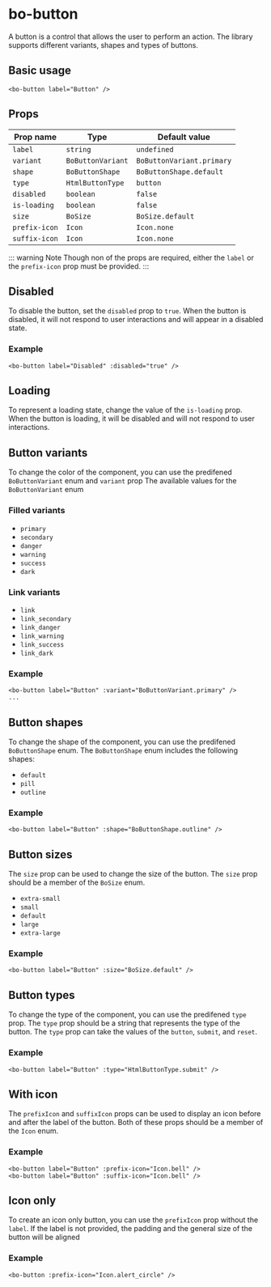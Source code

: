 <script setup>
import { BoButton } from '@/components/bo_button'
import BoButtonVariantsExample from './examples/BoButtonVariantsExample.vue'
import BoButtonShapesExample from './examples/BoButtonShapesExample.vue'
import BoButtonSizeExample from './examples/BoButtonSizeExample.vue'
import BoButtonIconVariants from './examples/BoButtonIconVariants.vue'
import BoButtonIconOnlyVariant from './examples/BoButtonIconOnlyVariant.vue'
</script>

# bo-button

A button is a control that allows the user to perform an action. The library supports different variants, shapes and types of buttons.

<bo-button label="Button" />

## Basic usage

```vue
<bo-button label="Button" />
```

## Props

| Prop name     | Type              | Default value             |
| ------------- | ----------------- | ------------------------- |
| `label`       | `string`          | `undefined`               |
| `variant`     | `BoButtonVariant` | `BoButtonVariant.primary` |
| `shape`       | `BoButtonShape`   | `BoButtonShape.default`   |
| `type`        | `HtmlButtonType`  | `button`                  |
| `disabled`    | `boolean`         | `false`                   |
| `is-loading`  | `boolean`         | `false`                   |
| `size`        | `BoSize`          | `BoSize.default`          |
| `prefix-icon` | `Icon`            | `Icon.none`               |
| `suffix-icon` | `Icon`            | `Icon.none`               |

::: warning Note
Though non of the props are required, either the `label` or the `prefix-icon` prop must be provided.
:::

## Disabled

To disable the button, set the `disabled` prop to `true`. When the button is disabled, it will not respond to user interactions and will appear in a disabled state.

### Example

<div class="mt-4"> 
	<bo-button label="Disabled" :disabled="true" />
</div>

```vue
<bo-button label="Disabled" :disabled="true" />
```

## Loading

To represent a loading state, change the value of the `is-loading` prop. When the button is loading, it will be disabled and will not respond to user interactions.

<bo-button label="Loading" :is-loading="true" />

## Button variants

To change the color of the component, you can use the predifened `BoButtonVariant` enum and `variant` prop The available values for the `BoButtonVariant` enum

### Filled variants

- `primary`
- `secondary`
- `danger`
- `warning`
- `success`
- `dark`

### Link variants

- `link`
- `link_secondary`
- `link_danger`
- `link_warning`
- `link_success`
- `link_dark`

<bo-button-variants-example />

### Example

```vue
<bo-button label="Button" :variant="BoButtonVariant.primary" />
...
```

## Button shapes

To change the shape of the component, you can use the predifened `BoButtonShape` enum. The `BoButtonShape` enum includes the following shapes:

- `default`
- `pill`
- `outline`

<bo-button-shapes-example />

### Example

```vue
<bo-button label="Button" :shape="BoButtonShape.outline" />
```

## Button sizes

The `size` prop can be used to change the size of the button. The `size` prop should be a member of the `BoSize` enum.

- `extra-small`
- `small`
- `default`
- `large`
- `extra-large`

<bo-button-size-example />

### Example

```vue
<bo-button label="Button" :size="BoSize.default" />
```

## Button types

To change the type of the component, you can use the predifened `type` prop. The `type` prop should be a string that represents the type of the button. The `type` prop can take the values of the `button`, `submit`, and `reset`.

### Example

```vue
<bo-button label="Button" :type="HtmlButtonType.submit" />
```

## With icon

The `prefixIcon` and `suffixIcon` props can be used to display an icon before and after the label of the button.
Both of these props should be a member of the `Icon` enum.

<bo-button-icon-variants />

### Example

```vue
<bo-button label="Button" :prefix-icon="Icon.bell" />
<bo-button label="Button" :suffix-icon="Icon.bell" />
```

## Icon only

To create an icon only button, you can use the `prefixIcon` prop without the `label`. If the label is not provided, the padding and the general size of the button will be aligned

<bo-button-icon-only-variant />

### Example

```vue
<bo-button :prefix-icon="Icon.alert_circle" />
```
